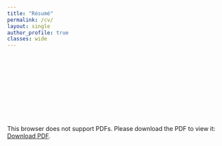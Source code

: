 ```yaml
---
title: "Résumé"
permalink: /cv/
layout: single
author_profile: true
classes: wide
---
```


<object data="../assets/cv_v2.pdf" type="application/pdf" width="100vw" height="100vh">
    <embed src="../assets/cv_v2.pdf">
        <p>This browser does not support PDFs. Please download the PDF to view it: <a href="../assets/cv_v2.pdf">Download PDF</a>.</p>
    </embed>
</object>


